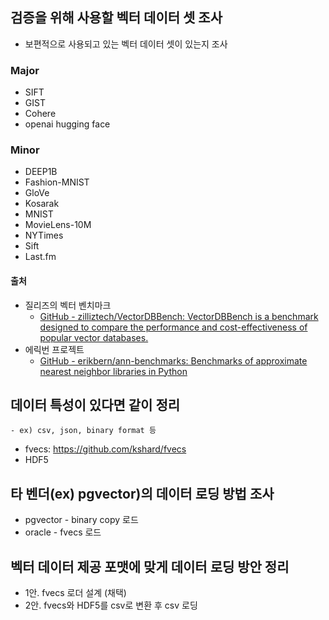 ## 검증을 위해 사용할 벡터 데이터 셋 조사

- 보편적으로 사용되고 있는 벡터 데이터 셋이 있는지 조사

### Major

- SIFT
- GIST
- Cohere
- openai hugging face

### Minor

- DEEP1B
- Fashion-MNIST
- GloVe
- Kosarak
- MNIST
- MovieLens-10M
- NYTimes
- Sift
- Last.fm

#### 출처

- 질리즈의 벡터 벤치마크
  - [GitHub - zilliztech/VectorDBBench: VectorDBBench is a benchmark designed to compare the performance and cost-effectiveness of popular vector databases.](https://github.com/zilliztech/VectorDBBench)
- 에릭번 프로젝트
  - [GitHub - erikbern/ann-benchmarks: Benchmarks of approximate nearest neighbor libraries in Python](https://github.com/erikbern/ann-benchmarks)

## 데이터 특성이 있다면 같이 정리

    - ex) csv, json, binary format 등

- fvecs: <https://github.com/kshard/fvecs>
- HDF5

## 타 벤더(ex) pgvector)의 데이터 로딩 방법 조사

- pgvector - binary copy 로드
- oracle - fvecs 로드

## 벡터 데이터 제공 포맷에 맞게 데이터 로딩 방안 정리

- 1안. fvecs 로더 설계 (채택)
- 2안. fvecs와 HDF5를 csv로 변환 후 csv 로딩
